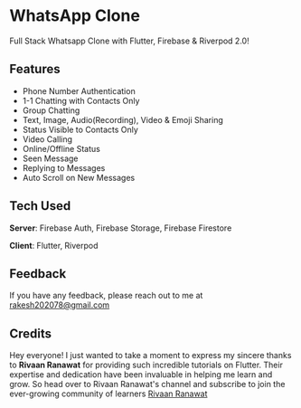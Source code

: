 # WhatsApp Clone

Full Stack Whatsapp Clone with Flutter, Firebase & Riverpod 2.0!

## Features
- Phone Number Authentication
- 1-1 Chatting with Contacts Only
- Group Chatting
- Text, Image, Audio(Recording), Video & Emoji Sharing
- Status Visible to Contacts Only 
- Video Calling
- Online/Offline Status
- Seen Message
- Replying to Messages
- Auto Scroll on New Messages

## Tech Used
**Server**: Firebase Auth, Firebase Storage, Firebase Firestore

**Client**: Flutter, Riverpod
    
## Feedback

If you have any feedback, please reach out to me at rakesh202078@gmail.com

## Credits
Hey everyone! I just wanted to take a moment to express my sincere thanks to **Rivaan Ranawat** for providing such incredible tutorials on Flutter. Their expertise and dedication have been invaluable in helping me learn and grow.
So head over to Rivaan Ranawat's channel and subscribe to join the ever-growing community of learners
[Rivaan Ranawat](https://youtu.be/yqwfP2vXWJQ) 

